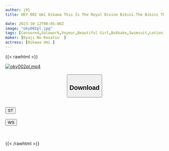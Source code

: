 ```yaml
---
author: j91
title: OKY-002 Umi Oikawa This Is The Royal Divine Bikini.The Bikini That Has Hidden The Private Parts Of Many Girls From Showa Idols, Campaign Gals, And Reiwa Gravure Idols Is Licked In Super Close-up Shots Of The Big Breasts, Beautiful Breasts, Shaved Pussy, Hair, Unprotected Armpits And Hairy Hair.I Will Never Take It Off. Fully Clothed AV With Loose And Exposed Parts

date: 2023-10-12T00:05:00Z
image: "oky002pl.jpg"
tags: [Censored,Solowork,Voyeur,Beautiful Girl,Bukkake,Swimsuit,Lotion,Close Up	]
maker: [Oyaji No Kosatsu  ]
actress: [Oikawa Umi ]
---
```



{{< rawhtml >}}

<div class="video" data-videoid="BPRV7VMVyoSyBxW">
    <a href="javascript:;">
        <img src="https://my.j91.asia/posts/oky002pl/oky002pl.jpg" width="WIDTH" height="HEIGHT" alt="oky002pl.mp4" loading="lazy">
    </a>
</div>

<script type="text/javascript" src="https://j91.asia/asset/on-demand-st.js"></script>

<br>
  <link rel="stylesheet" href="https://j91.asia/asset/bs5.css">
  
  <center>
  <button class="btn btn-primary" type="button" data-bs-toggle="collapse" data-bs-target=".multi-collapse" aria-expanded="false" aria-controls="multiCollapseExample1 multiCollapseExample2"><h2>Download</h2></button></center>
</p>
<div class="row">
  <div class="col">
    <div class="collapse multi-collapse" id="multiCollapseExample1">
      <div class="card card-body">
	      	      <br>
<div class="buttons">  
<a href="https://streamtape.to/v/BPRV7VMVyoSyBxW"><button class="btn-hover color-3"><i class="fa fa-download"></i> ST</button></a></div>
    </div>
  </div>
</div>
  <div class="col">
    <div class="collapse multi-collapse" id="multiCollapseExample2">
      <div class="card card-body">
	      <br>
<div class="buttons">
    <a href="https://wolfstream.tv/jsl73mkfoytt"><button class="btn-hover color-9"><i class="fa fa-download"></i> WS</button></a></div>
<br><br>
      </div>
    </div>
  </div>
</div>

{{< /rawhtml >}}